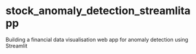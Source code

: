 # stock_anomaly_detection_streamlitapp
Building a financial data visualisation web app for anomaly detection using Streamlit
